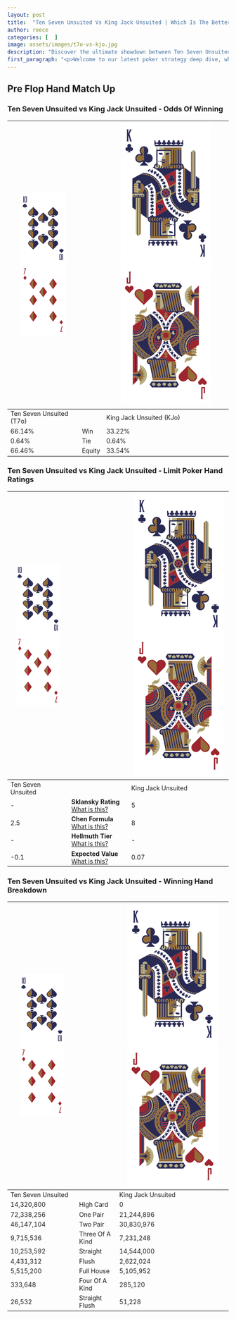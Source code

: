 ```yaml
---
layout: post
title:  "Ten Seven Unsuited Vs King Jack Unsuited | Which Is The Better Hand In Poker? A Complete Guide"
author: reece
categories: [  ]
image: assets/images/t7o-vs-kjo.jpg
description: "Discover the ultimate showdown between Ten Seven Unsuited and King Jack Unsuited in poker! Uncover the odds, strategies, and scenarios where one hand triumphs over the other. Get ready to up your poker game with this thrilling analysis."
first_paragraph: "<p>Welcome to our latest poker strategy deep dive, where we're pitting two distinct hands against each other in a high-stakes showdown: Ten Seven Unsuited vs King Jack Unsuited.</p><p>In the dynamic world of poker, every decision counts, and knowing which hand holds the upper hand is key to your success at the table.</p><p>In this article, we'll dissect these two hands, explore the scenarios where one dominates the other, and equip you with the knowledge to make strategic choices that can tip the odds in your favor.</p><p>Get ready to unravel the intriguing dynamics of these poker hands and elevate your game to new heights.</p>"
---
```




[comment]: # (sp0)

## Pre Flop Hand Match Up

<div class="table hand-ratings" markdown="1"> 



### Ten Seven Unsuited vs King Jack Unsuited - Odds Of Winning


    
| ![image info](assets/images/hand1/T.png) ![image info](assets/images/hand1/7o.png) |  | ![image info](assets/images/hand2/K.png) ![image info](assets/images/hand2/Jo.png) |
| -------- | -------- | -------- |
| Ten Seven Unsuited (T7o) |  | King Jack Unsuited (KJo) |
| 66.14% | Win | 33.22% |
| 0.64% | Tie | 0.64% |
| 66.46% | Equity | 33.54% |




[comment]: # (sp1)



### Ten Seven Unsuited vs King Jack Unsuited - Limit Poker Hand Ratings


    
| ![image info](assets/images/hand1/T.png) ![image info](assets/images/hand1/7o.png) |  | ![image info](assets/images/hand2/K.png) ![image info](assets/images/hand2/Jo.png) |
| -------- | -------- | -------- |
| Ten Seven Unsuited |  | King Jack Unsuited |
| - | **Sklansky Rating** [What is this?](/sklansky-rating-explained) | 5 |
| 2.5 | **Chen Formula** [What is this?](/chen-formula-explained) | 8 |
| - | **Hellmuth Tier** [What is this?](/Hellmuth-tier-explained) | - |
| -0.1 | **Expected Value** [What is this?](/expected-value-explained) | 0.07 |




[comment]: # (sp2)



### Ten Seven Unsuited vs King Jack Unsuited - Winning Hand Breakdown


    
| ![image info](assets/images/hand1/T.png) ![image info](assets/images/hand1/7o.png) |  | ![image info](assets/images/hand2/K.png) ![image info](assets/images/hand2/Jo.png) |
| -------- | -------- | -------- |
| Ten Seven Unsuited |  | King Jack Unsuited |
| 14,320,800 | High Card | 0 |
| 72,338,256 | One Pair | 21,244,896 |
| 46,147,104 | Two Pair | 30,830,976 |
| 9,715,536 | Three Of A Kind | 7,231,248 |
| 10,253,592 | Straight | 14,544,000 |
| 4,431,312 | Flush | 2,622,024 |
| 5,515,200 | Full House | 5,105,952 |
| 333,648 | Four Of A Kind | 285,120 |
| 26,532 | Straight Flush | 51,228 |




[comment]: # (sp3)



</div>

[comment]: # (sp4)



[comment]: # (sp5)

